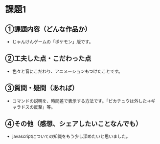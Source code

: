 # 課題1
## ①課題内容（どんな作品か）
- じゃんけんゲームの「ポケモン」版です。

## ②工夫した点・こだわった点
- 色々と音にこだわり、アニメーションもつけたことです。

## ③質問・疑問（あれば）
- コマンドの説明を、時間差で表示する方法です。「ピカチュウは外した→ギャラドスの反撃」等。

## ④その他（感想、シェアしたいことなんでも）
- javascriptについての知識をもう少し深めたいと思いました。

